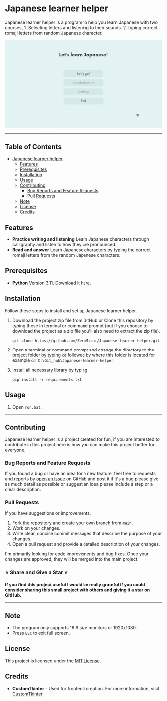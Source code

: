 # Japanese learner helper

Japanese learner helper is a program to help you learn Japanese with two courses, 1. Selecting letters and listening to their sounds. 2. typing correct romaji letters from random Japanese character.

![example_1](guide/example.gif)

---
## Table of Contents

- [Japanese learner helper](#japanese-learner-helper)
  - [Features](#features)
  - [Prerequisites](#prerequisites)
  - [Installation](#installation)
  - [Usage](#usage)
  - [Contributing](#contributing)
    - [Bug Reports and Feature Requests](#bug-reports-and-feature-requests)
    - [Pull Requests](#pull-requests)
  - [Note](#note)
  - [License](#license)
  - [Credits](#credits)

## Features

- **Practice writing and listening** Learn Japanese characters through calligraphy and listen to how they are pronounced.
- **Read and answer** Learn Japanese characters by typing the correct romaji letters from the random Japanese characters.


## Prerequisites

- **Python** Version 3.11. Download it [here](https://www.python.org/downloads/).

## Installation

Follow these steps to install and set up Japanese learner helper.

1. Download the project zip file from GitHub or Clone this repository by typing these in terminal or command prompt (but if you choose to download the project as a zip file you'll also need to extract the zip file).
   ```
   git clone https://github.com/ZeroMirai/Japanese-learner-helper.git
   ```

2. Open a terminal or command prompt and change the directory to the project folder by typing `cd` followed by where this folder is located for example `cd C:\Git_hub\Japanese-learner-helper`.
3. Install all necessary library by typing.
   ```
   pip install -r requirements.txt
   ```
  
## Usage

1. Open `run.bat`.

---
## Contributing

Japanese learner helper is a project created for fun, if you are interested to contribute in this project here is how you can make this project better for everyone.

### Bug Reports and Feature Requests

If you found a bug or have an idea for a new feature, feel free to requests and reports by [open an issue](https://github.com/ZeroMirai/Japanese-learner-helper/issues) on GitHub and post it if it's a bug please give as much detail as possible or suggest an idea please include a step or a clear description.

### Pull Requests

If you have suggestions or improvements.

1. Fork the repository and create your own branch from `main`.
2. Work on your changes.
3. Write clear, concise commit messages that describe the purpose of your changes.
4. Open a pull request and provide a detailed description of your changes.

I'm primarily looking for code improvements and bug fixes. Once your changes are approved, they will be merged into the main project.

### ⭐ Share and Give a Star ⭐

**If you find this project useful I would be really grateful if you could consider sharing this small project with others and giving it a star on GitHub.**

---

## Note

- The program only supports 16:9 size monitors or 1920x1080.
- Press `ESC` to exit full screen.

## License

This project is licensed under the [MIT License](LICENSE).

## Credits

- **CustomTkinter** - Used for frontend creation. For more information, visit [CustomTkinter](https://customtkinter.tomschimansky.com/)
